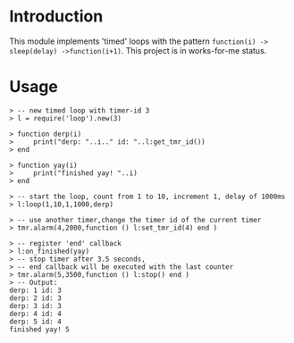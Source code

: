 # Introduction
This module implements 'timed' loops with the pattern ``function(i) -> sleep(delay) ->function(i+1)``.
This project is in works-for-me status.

# Usage
    
    > -- new timed loop with timer-id 3
    > l = require('loop').new(3)

    > function derp(i)
    >     print("derp: "..i.." id: "..l:get_tmr_id())
    > end

    > function yay(i)
    >     print("finished yay! "..i)
    > end

    > -- start the loop, count from 1 to 10, increment 1, delay of 1000ms
    > l:loop(1,10,1,1000,derp)

    > -- use another timer,change the timer id of the current timer
    > tmr.alarm(4,2000,function () l:set_tmr_id(4) end )

    > -- register 'end' callback
    > l:on_finished(yay)
    > -- stop timer after 3.5 seconds, 
    > -- end callback will be executed with the last counter
    > tmr.alarm(5,3500,function () l:stop() end )
    > -- Output:
    derp: 1 id: 3
    derp: 2 id: 3
    derp: 3 id: 3
    derp: 4 id: 4
    derp: 5 id: 4
    finished yay! 5

